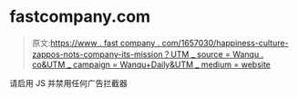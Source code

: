 # fastcompany.com

> 原文:[https://www . fast company . com/1657030/happiness-culture-zappos-nots-company-its-mission？UTM _ source = Wanqu . co&UTM _ campaign = Wanqu+Daily&UTM _ medium = website](https://www.fastcompany.com/1657030/happiness-culture-zappos-isnt-company-its-mission?utm_source=wanqu.co&utm_campaign=Wanqu+Daily&utm_medium=website)

请启用 JS 并禁用任何广告拦截器